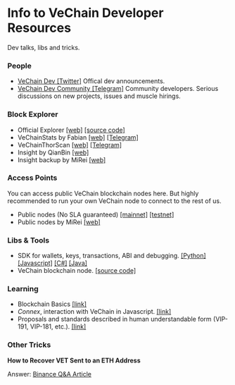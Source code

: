 # Info to VeChain Developer Resources

Dev talks, libs and tricks.

### People

- [VeChain Dev [Twitter]](https://twitter.com/vechaindev) Offical dev announcements.
- [VeChain Dev Community [Telegram]](https://t.me/VeChainDevCommunity) Community developers. Serious discussions on new projects, issues and muscle hirings.

### Block Explorer
- Official Explorer [[web]](https://explore.vechain.org/) [[source code]](https://github.com/vechain/explorer)
- VeChainStats by Fabian [[web]](https://vechainstats.com/) [[Telegram]](https://t.me/vechainstats)
- VeChainThorScan [[web]](https://vechainthorscan.com) [[Telegram]](https://t.me/vechainthorscan)
- Insight by QianBin [[web]](https://insight.vecha.in)
- Insight backup by MiRei [[web]](https://explore.veblocks.net/)

### Access Points

You can access public VeChain blockchain nodes here. But highly recommended to run your own VeChain node to connect to the rest of us.

- Public nodes (No SLA guaranteed) [[mainnet]](https://sync-mainnet.vechain.org/) [[testnet]](https://sync-testnet.vechain.org/)
- Public nodes by MiRei [[web]](https://github.com/mirei83/VeChain-PublicNodes)
### Libs & Tools

- SDK for wallets, keys, transactions, ABI and debugging.  [[Python]](https://github.com/vechain/thor-devkit.py) [[Javascript]](https://github.com/vechain/thor-devkit.js) [[C#]](https://github.com/vechain/thor-devkit.netcore) [[Java]](https://github.com/laalaguer/thor-devkit.java)
- VeChain blockchain node. [[source code]](https://github.com/vechain/thor)

### Learning

- Blockchain Basics [[link]](https://docs.vechain.org/)
- *Connex*, interaction with VeChain in Javascript. [[link]](https://docs.vechain.org/)
- Proposals and standards described in human understandable form (VIP-191, VIP-181, etc.). [[link]](https://github.com/vechain/vips/)

### Other Tricks

**How to Recover VET Sent to an ETH Address**

Answer: [Binance Q&A Article](https://support.binance.us/hc/en-us/articles/360050437374-How-to-Recover-VET-Sent-to-an-ETH-Address)